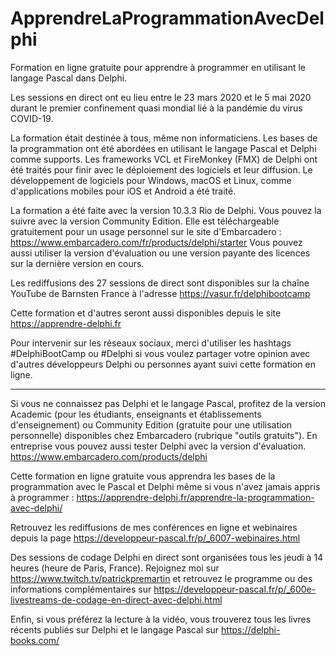 # ApprendreLaProgrammationAvecDelphi
Formation en ligne gratuite pour apprendre à programmer en utilisant le langage Pascal dans Delphi.

Les sessions en direct ont eu lieu entre le 23 mars 2020 et le 5 mai 2020 durant le premier confinement quasi mondial lié à la pandémie du virus COVID-19.

La formation était destinée à tous, même non informaticiens. Les bases de la programmation ont été abordées en utilisant le langage Pascal et Delphi comme supports. Les frameworks VCL et FireMonkey (FMX) de Delphi ont été traités pour finir avec le déploiement des logiciels et leur diffusion. Le développement de logiciels pour Windows, macOS et Linux, comme d'applications mobiles pour iOS et Android a été traité.

La formation a été faite avec la version 10.3.3 Rio de Delphi. Vous pouvez la suivre avec la version Community Edition. Elle est téléchargeable gratuitement pour un usage personnel sur le site d'Embarcadero : https://www.embarcadero.com/fr/products/delphi/starter
Vous pouvez aussi utiliser la version d'évaluation ou une version payante des licences sur la dernière version en cours.

Les rediffusions des 27 sessions de direct sont disponibles sur la chaîne YouTube de Barnsten France à l'adresse https://vasur.fr/delphibootcamp

Cette formation et d'autres seront aussi disponibles depuis le site https://apprendre-delphi.fr

Pour intervenir sur les réseaux sociaux, merci d'utiliser les hashtags #DelphiBootCamp ou #Delphi si vous voulez partager votre opinion avec d'autres développeurs Delphi ou personnes ayant suivi cette formation en ligne.

-----

Si vous ne connaissez pas Delphi et le langage Pascal, profitez de la version Academic (pour les étudiants, enseignants et établissements d'enseignement) ou Community Edition (gratuite pour une utilisation personnelle) disponibles chez Embarcadero (rubrique "outils gratuits").
En entreprise vous pouvez aussi tester Delphi avec la version d'évaluation.
https://www.embarcadero.com/products/delphi

Cette formation en ligne gratuite vous apprendra les bases de la programmation avec le Pascal et Delphi même si vous n'avez jamais appris à programmer :
https://apprendre-delphi.fr/apprendre-la-programmation-avec-delphi/

Retrouvez les rediffusions de mes conférences en ligne et webinaires depuis la page https://developpeur-pascal.fr/p/_6007-webinaires.html

Des sessions de codage Delphi en direct sont organisées tous les jeudi à 14 heures (heure de Paris, France). Rejoignez moi sur https://www.twitch.tv/patrickpremartin et retrouvez le programme ou des informations complémentaires sur https://developpeur-pascal.fr/p/_600e-livestreams-de-codage-en-direct-avec-delphi.html

Enfin, si vous préférez la lecture à la vidéo, vous trouverez tous les livres récents publiés sur Delphi et le langage Pascal sur https://delphi-books.com/
